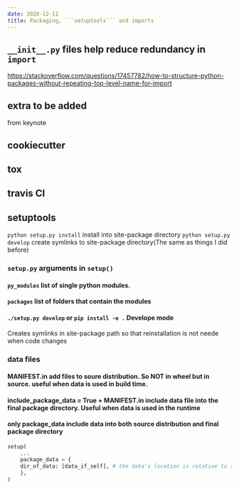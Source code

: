 ```yaml
---
date: 2020-12-11
title: Packaging, ```setuptools``` and imports
---
```


## ```__init__.py``` files help reduce redundancy in ```import```
https://stackoverflow.com/questions/17457782/how-to-structure-python-packages-without-repeating-top-level-name-for-import

## extra to be added
from keynote
## cookiecutter
## tox
## travis CI
## setuptools
```python setup.py install``` install into site-package directory
```python setup.py develop``` create symlinks to site-package directory(The same as things I did before)
### ```setup.py``` arguments in ```setup()```
#### ```py_modules``` list of single python modules.
#### ```packages``` list of folders that contain the modules
#### ```./setup.py develop``` or ```pip install -e .``` Develope mode
Creates symlinks in site-package path so that reinstallation is not neede when code changes
### data files
#### MANIFEST.in add files to soure distribution. So NOT in wheel but in source. useful when data is used in build time.
#### include_package_data = True + MANIFEST.in include data file into the final package directory. Useful when data is used in the runtime
#### only package_data include data into both source distribution and final package directory
```python
setup(
    ...
    package_data = {
    dir_of_data: [data_if_self], # the data's location is relative to setup.py
    },
)
```
